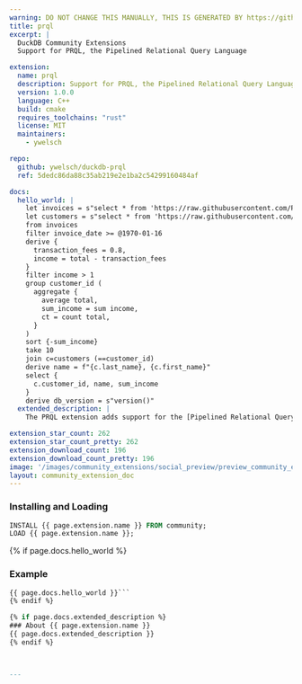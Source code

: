 ```yaml
---
warning: DO NOT CHANGE THIS MANUALLY, THIS IS GENERATED BY https://github/duckdb/community-extensions repository, check README there
title: prql
excerpt: |
  DuckDB Community Extensions
  Support for PRQL, the Pipelined Relational Query Language

extension:
  name: prql
  description: Support for PRQL, the Pipelined Relational Query Language
  version: 1.0.0
  language: C++
  build: cmake
  requires_toolchains: "rust"
  license: MIT
  maintainers:
    - ywelsch

repo:
  github: ywelsch/duckdb-prql
  ref: 5dedc86da88c35ab219e2e1ba2c54299160484af

docs:
  hello_world: |
    let invoices = s"select * from 'https://raw.githubusercontent.com/PRQL/prql/0.8.0/prql-compiler/tests/integration/data/chinook/invoices.csv'"
    let customers = s"select * from 'https://raw.githubusercontent.com/PRQL/prql/0.8.0/prql-compiler/tests/integration/data/chinook/customers.csv'"
    from invoices
    filter invoice_date >= @1970-01-16
    derive {
      transaction_fees = 0.8,
      income = total - transaction_fees
    }
    filter income > 1
    group customer_id (
      aggregate {
        average total,
        sum_income = sum income,
        ct = count total,
      }
    )
    sort {-sum_income}
    take 10
    join c=customers (==customer_id)
    derive name = f"{c.last_name}, {c.first_name}"
    select {
      c.customer_id, name, sum_income
    }
    derive db_version = s"version()"
  extended_description: |
    The PRQL extension adds support for the [Pipelined Relational Query Language](https://prql-lang.org).

extension_star_count: 262
extension_star_count_pretty: 262
extension_download_count: 196
extension_download_count_pretty: 196
image: '/images/community_extensions/social_preview/preview_community_extension_prql.png'
layout: community_extension_doc
---
```


### Installing and Loading
```sql
INSTALL {{ page.extension.name }} FROM community;
LOAD {{ page.extension.name }};
```

{% if page.docs.hello_world %}
### Example
```sql
{{ page.docs.hello_world }}```
{% endif %}

{% if page.docs.extended_description %}
### About {{ page.extension.name }}
{{ page.docs.extended_description }}
{% endif %}



---

